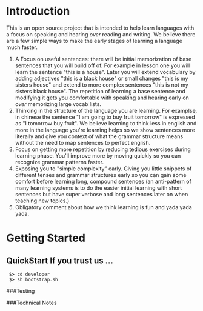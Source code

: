 # Introduction 
This is an open source project that is intended to help learn languages with a focus on speaking and hearing *over* reading and writing. We believe there are a few simple ways to make the early stages of learning a language much faster.

1.  A Focus on useful sentences: there will be initial memorization of base sentences that you will build off of. For example in lesson one you will learn the sentence "this is a house". Later you will extend vocabulary by adding adjectives "this is a black house" or small changes "this is my sisters house" and extend to more complex sentences "this is not my sisters black house". The repetition of learning a base sentence and modifying it gets you comfortable with speaking and hearing early on *over* memorizing large vocab lists.
2.  Thinking in the structure of the language you are learning. For examplse, in chinese the sentence "I am going to buy fruit tomorrow" is expressed as "I tomorrow buy fruit". We believe learning to think less in english and more in the language you're learning helps so we show sentences more literally and give you context of what the grammar structure means without the need to map sentences to perfect english.
3.  Focus on getting more repetition by reducing tedious exercises during learning phase. You'll improve more by moving quickly so you can recognize grammar patterns faster.
4.  Exposing you to "simple complexity" early. Giving you little snippets of different tenses and grammar structures early so you can gain some comfort before learning long, compound sentences (an anti-pattern of many learning systems is to do the easier initial learning with short sentences but have super verbose and long sentences later on when teaching new topics.)
5.  Obligatory comment about how we think learning is fun and yada yada yada. 

# Getting Started

## QuickStart If you trust us ...
     $> cd developer
     $> sh bootstrap.sh

###Testing

###Technical Notes

